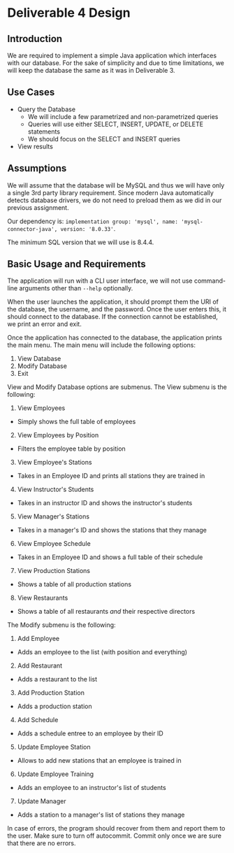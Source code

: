# Deliverable 4 Design

## Introduction
We are required to implement a simple Java application which interfaces with our database. For the sake of simplicity and due to time limitations, we will keep the database the same as it was in Deliverable 3. 

## Use Cases
- Query the Database
  - We will include a few parametrized and non-parametrized queries
  - Queries will use either SELECT, INSERT, UPDATE, or DELETE statements
  - We should focus on the SELECT and INSERT queries
- View results

## Assumptions
We will assume that the database will be MySQL and thus we will have only a single 3rd party library requirement. Since modern Java automatically detects database drivers, we do not need to preload them as we did in our previous assignment.

Our dependency is: `implementation group: 'mysql', name: 'mysql-connector-java', version: '8.0.33'`.

The minimum SQL version that we will use is 8.4.4.

## Basic Usage and Requirements
The application will run with a CLI user interface, we will not use command-line arguments other than `--help` optionally.

When the user launches the application, it should prompt them the URI of the database, the username, and the password. Once the user enters this, it should connect to the database. If the connection cannot be established, we print an error and exit.

Once the application has connected to the database, the application prints the main menu. The main menu will include the following options:
1. View Database
2. Modify Database
3. Exit

View and Modify Database options are submenus. The View submenu is the following:
1. View Employees
  - Simply shows the full table of employees
2. View Employees by Position
  - Filters the employee table by position
3. View Employee's Stations
  - Takes in an Employee ID and prints all stations they are trained in
4. View Instructor's Students
  - Takes in an instructor ID and shows the instructor's students
5. View Manager's Stations
  - Takes in a manager's ID and shows the stations that they manage
6. View Employee Schedule
  - Takes in an Employee ID and shows a full table of their schedule
7. View Production Stations
  - Shows a table of all production stations
8. View Restaurants
  - Shows a table of all restaurants *and* their respective directors

The Modify submenu is the following:
1. Add Employee
  - Adds an employee to the list (with position and everything)
2. Add Restaurant
  - Adds a restaurant to the list
3. Add Production Station
  - Adds a production station
4. Add Schedule
  - Adds a schedule entree to an employee by their ID
5. Update Employee Station
  - Allows to add new stations that an employee is trained in
6. Update Employee Training
  - Adds an employee to an instructor's list of students
7. Update Manager
  - Adds a station to a manager's list of stations they manage

In case of errors, the program should recover from them and report them to the user. Make sure to turn off autocommit. Commit only once we are sure that there are no errors.


